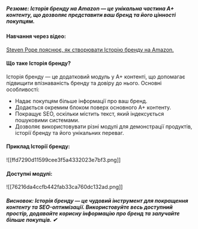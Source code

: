 ##### **Резюме**: Історія бренду на Amazon — це унікальна частина A+ контенту, що дозволяє представити ваш бренд та його цінності покупцям.

#### **Навчання через відео:**
[Steven Pope пояснює, як створювати Історію бренду на Amazon.](https://www.youtube.com/watch?v=uvdYZpq9z5Q&t=94s)

#### **Що таке Історія бренду?**
Історія бренду — це додатковий модуль у A+ контенті, що допомагає підвищити впізнаваність бренду та довіру до нього. Основні особливості:

- Надає покупцям більше інформації про ваш бренд.
- Додається окремим блоком поверх основного A+ контенту.
- Покращує SEO, оскільки містить текст, який індексується пошуковими системами.
- Дозволяє використовувати різні модулі для демонстрації продуктів, історії бренду та його унікальних переваг.

#### **Приклад Історії бренду:**

![[ffd7290d11599cee3f5a4332023e7bf3.png]]

#### **Доступні модулі:**

![[76216da4ccfb442fab33ca760dc132ad.png]]
##### **Висновок:** Історія бренду — це чудовий інструмент для покращення контенту та SEO-оптимізації. Використовуйте весь доступний простір, додавайте корисну інформацію про бренд та залучайте більше покупців. ✔